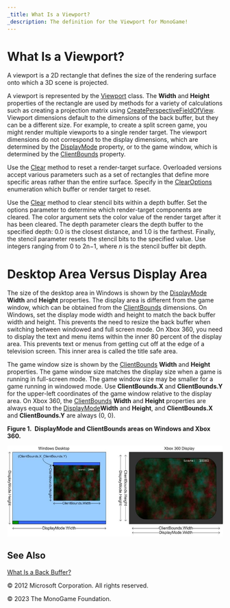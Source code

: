 ```yaml
---
_title: What Is a Viewport?
_description: The definition for the Viewport for MonoGame!
---
```


# What Is a Viewport?

A viewport is a 2D rectangle that defines the size of the rendering surface onto which a 3D scene is projected.

A viewport is represented by the [Viewport](xref:Microsoft.Xna.Framework.Graphics.Viewport) class. The **Width** and **Height** properties of the rectangle are used by methods for a variety of calculations such as creating a projection matrix using [CreatePerspectiveFieldOfView](/api/Microsoft.Xna.Framework.Matrix.html#Microsoft_Xna_Framework_Matrix_CreatePerspectiveFieldOfView_System_Single_System_Single_System_Single_System_Single_). Viewport dimensions default to the dimensions of the back buffer, but they can be a different size. For example, to create a split screen game, you might render multiple viewports to a single render target. The viewport dimensions do not correspond to the display dimensions, which are determined by the [DisplayMode](xref:Microsoft.Xna.Framework.Graphics.GraphicsDevice.DisplayMode) property, or to the game window, which is determined by the [ClientBounds](xref:Microsoft.Xna.Framework.GameWindow.ClientBounds) property.

Use the [Clear](/api/Microsoft.Xna.Framework.Graphics.GraphicsDevice.html#Microsoft_Xna_Framework_Graphics_GraphicsDevice_Clear_Microsoft_Xna_Framework_Color_) method to reset a render-target surface. Overloaded versions accept various parameters such as a set of rectangles that define more specific areas rather than the entire surface. Specify in the [ClearOptions](xref:Microsoft.Xna.Framework.Graphics.ClearOptions) enumeration which buffer or render target to reset.

Use the [Clear](/api/Microsoft.Xna.Framework.Graphics.GraphicsDevice.html#Microsoft_Xna_Framework_Graphics_GraphicsDevice_Clear_Microsoft_Xna_Framework_Color_) method to clear stencil bits within a depth buffer. Set the options parameter to determine which render-target components are cleared. The color argument sets the color value of the render target after it has been cleared. The depth parameter clears the depth buffer to the specified depth: 0.0 is the closest distance, and 1.0 is the farthest. Finally, the stencil parameter resets the stencil bits to the specified value. Use integers ranging from 0 to 2n−1, where _n_ is the stencil buffer bit depth.

# Desktop Area Versus Display Area

The size of the desktop area in Windows is shown by the [DisplayMode](xref:Microsoft.Xna.Framework.Graphics.GraphicsDevice.DisplayMode) **Width** and **Height** properties. The display area is different from the game window, which can be obtained from the [ClientBounds](xref:Microsoft.Xna.Framework.GameWindow.ClientBounds) dimensions. On Windows, set the display mode width and height to match the back buffer width and height. This prevents the need to resize the back buffer when switching between windowed and full screen mode. On Xbox 360, you need to display the text and menu items within the inner 80 percent of the display area. This prevents text or menus from getting cut off at the edge of a television screen. This inner area is called the title safe area.

The game window size is shown by the [ClientBounds](xref:Microsoft.Xna.Framework.GameWindow.ClientBounds) **Width** and **Height** properties. The game window size matches the display size when a game is running in full-screen mode. The game window size may be smaller for a game running in windowed mode. Use **ClientBounds.X** and **ClientBounds.Y** for the upper-left coordinates of the game window relative to the display area. On Xbox 360, the [ClientBounds](xref:Microsoft.Xna.Framework.GameWindow.ClientBounds) **Width** and **Height** properties are always equal to the [DisplayMode](xref:Microsoft.Xna.Framework.Graphics.GraphicsDevice.DisplayMode)**Width** and **Height**, and **ClientBounds.X** and **ClientBounds.Y** are always (0, 0).

**Figure 1.  **DisplayMode** and **ClientBounds** areas on Windows and Xbox 360.**

![DisplayMode and ClientBounds** areas on Windows and console](images/viewport.jpg)

## See Also

[What Is a Back Buffer?](WhatIs_BackBuffer.md)  

© 2012 Microsoft Corporation. All rights reserved.  

© 2023 The MonoGame Foundation.
